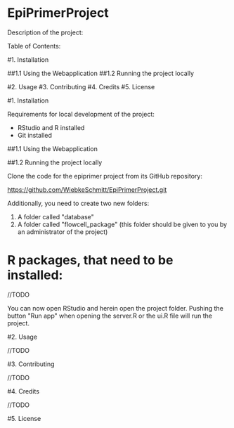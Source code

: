 # EpiPrimerProject

Description of the project: 

Table of Contents:

#1. 	Installation

##1.1	Using the Webapplication
##1.2	Running the project locally

#2. 	Usage
#3. 	Contributing
#4. 	Credits
#5. 	License

#1. 	Installation

Requirements for local development of the project: 
- RStudio and R installed
- Git installed

##1.1 	Using the Webapplication

##1.2	Running the project locally

Clone the code for the epiprimer project from its GitHub repository: 

https://github.com/WiebkeSchmitt/EpiPrimerProject.git

Additionally, you need to create two new folders: 
1. A folder called "database"
2. A folder called "flowcell_package" (this folder should be given to you by an administrator of the project)

R packages, that need to be installed: 
==============================
//TODO

You can now open RStudio and herein open the project folder. Pushing the button "Run app" when opening the server.R or the ui.R file will run the project.

#2. 	Usage

//TODO

#3. 	Contributing

//TODO

#4. 	Credits

//TODO

#5. 	License
